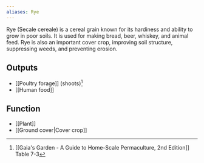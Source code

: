 ```yaml
---
aliases: Rye
---
```

Rye (Secale cereale) is a cereal grain known for its hardiness and ability to grow in poor soils. It is used for making bread, beer, whiskey, and animal feed. Rye is also an important cover crop, improving soil structure, suppressing weeds, and preventing erosion.
## Outputs
- [[Poultry forage]] (shoots)[^1]
- [[Human food]]
## Function
- [[Plant]]
- [[Ground cover|Cover crop]]

[^1]: [[Gaia's Garden - A Guide to Home-Scale Permaculture, 2nd Edition]] Table 7-3